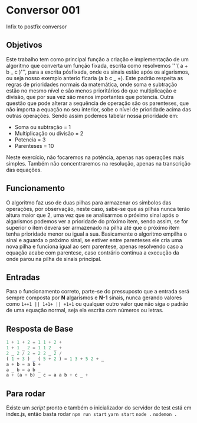 # Conversor 001

Infix to postfix conversor

## Objetivos

Este trabalho tem como principal função a criação e implementação de um algoritmo que converta um função fixada, escrita como resolvemos '''( a + b _ c )''', para a excrita pósfixada, onde os sinais estão após os algarismos, ou seja nosso exemplo anterio ficaria (a b c _ +).
Este padrão respeita as regras de prioridades normais da matemática, onde soma e subtração estão no mesmo nível e são menos prioritários do que multiplicação e divisão, que por sua vez são menos importantes que potencia. Outra questão que pode alterar a sequência de operação são os parenteses, que não importa a equação no seu interior, sobe o nível de prioridade acima das outras operações.
Sendo assim podemos tabelar nossa prioridade em:

- Soma ou subtração = 1
- Multiplicação ou divisão = 2
- Potencia = 3
- Parenteses = 10

Neste exercício, não focaremos na potência, apenas nas operações mais simples. Também não concentraremos na resolução, apenas na transcrição das equações.

## Funcionamento

O algoritmo faz uso de duas pilhas para armazenar os simbolos das operações, por observação, neste caso, sabe-se que as pilhas nunca terão altura maior que 2, uma vez que se analisarmos o próximo sinal após o algarismos podemos ver a prioridade do próximo item, sendo assim, se for superior o item devera ser armazenado na pilha até que o próximo item tenha prioridade menor ou igual a sua.
Basicamente o algoritmo empilha o sinal e aguarda o próximo sinal, se estiver entre parenteses ele cria uma nova pilha e funciona igual ao sem parentese, apenas resolvendo caso a equação acabe com parentese, caso contrário continua a execução da onde parou na pilha de sinais principal.

## Entradas

Para o funcionamento correto, parte-se do pressuposto que a entrada será sempre composta por **N** algarismos e **N-1** sinais, nunca gerando valores como `1++1 || 1+1+ || +1+1` ou qualquer outro valor que não siga o padrão de uma equação normal, seja ela escrita com números ou letras.

## Resposta de Base

```Javascript
1 + 1 + 2 = 1 1 + 2 +
1 + 1 _ 2 = 1 1 2 _ +
2 _ 2 / 2 = 2 2 _ 2 /
( 1 + 3 ) _ ( 5 + 2 ) = 1 3 + 5 2 + _
a + b = a b +
a _ b = a b _
a + (a + b) _ c = a a b + c _ +
```

## Para rodar

Existe um _script_ pronto e também o inicializador do servidor de test está em index.js, então basta rodar
`npm run start`
`yarn start`
`node .`
`nodemon .`
